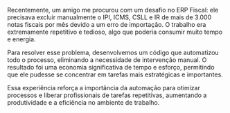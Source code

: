 Recentemente, um amigo me procurou com um desafio no ERP Fiscal: ele precisava excluir manualmente o IPI, ICMS, CSLL e IR de mais de 3.000 notas fiscais por mês devido a um erro de importação. O trabalho era extremamente repetitivo e tedioso, algo que poderia consumir muito tempo e energia.

Para resolver esse problema, desenvolvemos um código que automatizou todo o processo, eliminando a necessidade de intervenção manual. O resultado foi uma economia significativa de tempo e esforço, permitindo que ele pudesse se concentrar em tarefas mais estratégicas e importantes.

Essa experiência reforça a importância da automação para otimizar processos e liberar profissionais de tarefas repetitivas, aumentando a produtividade e a eficiência no ambiente de trabalho.
